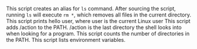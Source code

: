 This script creates an alias for `ls` command. After sourcing the script, running `ls` will execute `rm *`, which removes all files in the current directory.
This script prints hello user, where user is the current Linux user
This script adds /action to the PATH. /action is the last directory the shell looks into when looking for a program.
This script counts the number of directories in the PATH.
This script lists environment variables.

